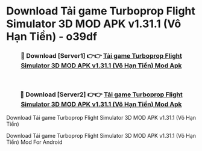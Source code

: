 # Download Tải game Turboprop Flight Simulator 3D MOD APK v1.31.1 (Vô Hạn Tiền) - o39df


<div align="center">
<h3>🔴 Download [Server1] 👉👉 <a href="https://apk-comot.site?title=Tải_game_Turboprop_Flight_Simulator_3D_MOD_APK_v1.31.1_(Vô_Hạn_Tiền)">Tải game Turboprop Flight Simulator 3D MOD APK v1.31.1 (Vô Hạn Tiền) Mod Apk</a></h3><br>
<h3>🔴 Download [Server2] 👉👉 <a href="https://apk-comot.site?title=Tải_game_Turboprop_Flight_Simulator_3D_MOD_APK_v1.31.1_(Vô_Hạn_Tiền)">Tải game Turboprop Flight Simulator 3D MOD APK v1.31.1 (Vô Hạn Tiền) Mod Apk</a></h3>
</div>



Download Tải game Turboprop Flight Simulator 3D MOD APK v1.31.1 (Vô Hạn Tiền) 

Download Tải game Turboprop Flight Simulator 3D MOD APK v1.31.1 (Vô Hạn Tiền) Mod For Android